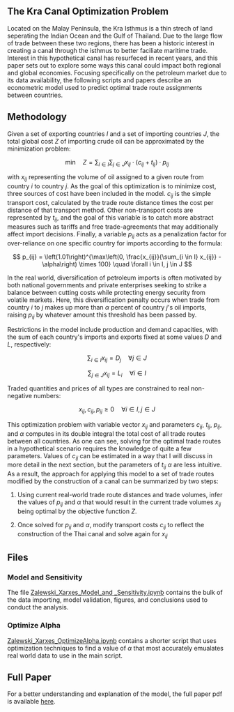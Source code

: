 ## The Kra Canal Optimization Problem

Located on the Malay Peninsula, the Kra Isthmus is a thin strech of land seperating the Indian Ocean and the Gulf of Thailand. Due to the large flow of trade between these two regions, there has been a historic interest in creating a canal through the isthmus to better faciliate maritime trade. Interest in this hypothetical canal has resurfeced in recent years, and this paper sets out to explore some ways this canal could impact both regional and global economies. Focusing specifically on the petroleum market due to its data availability, the following scripts and papers describe an econometric model used to predict optimal trade route assignments between countries.


## Methodology

Given a set of exporting countries $I$ and a set of importing countries $J$, the total global cost $Z$ of importing crude oil can be approximated by the minimization problem:

$$
\text{min} \quad Z = \sum_{i \in I} \sum_{j \in J} x_{ij} \cdot (c_{ij} + t_{ij}) \cdot p_{ij}
$$

with $x_{ij}$ representing the volume of oil assigned to a given route from country $i$ to country $j$. As the goal of this optimization is to minimize cost, three sources of cost have been included in the model. $c_{ij}$ is the simple transport cost, calculated by the trade route distance times the cost per distance of that transport method. Other non-transport costs are represented by $t_{ij}$, and the goal of this variable is to catch more abstract measures such as tariffs and free trade-agreements that may additionally affect import decisions. Finally, a variable $p_{ij}$ acts as a penalization factor for over-reliance on one specific country for imports according to the formula:

$$
p_{ij} = \left(1.01\right)^{\max\left(0, \frac{x_{ij}}{\sum_{i \in I} x_{ij}} - \alpha\right) \times 100} \quad \forall i \in I, j \in J
$$

In the real world, diversification of petroleum imports is often motivated by both national governments and private enterprises seeking to strike a balance between cutting costs while protecting energy security from volatile markets. Here, this diversification penalty occurs when trade from country $i$ to $j$ makes up more than $\alpha$ percent of country $j$'s oil imports, raising $p_{ij}$ by whatever amount this threshold has been passed by.

Restrictions in the model include production and demand capacities, with the sum of each country's imports and exports fixed at some values $D$ and $L$, respectively:

$$
\sum_{i \in I} x_{ij} = D_j \quad \forall  j \in J
$$

$$
\sum_{j \in J} x_{ij} = L_i \quad \forall i \in I
$$

Traded quantities and prices of all types are constrained to real non-negative numbers:

$$
x_{ij}, c_{ij}, p_{ij} \geq 0 \quad \forall i \in I, j \in J
$$

This optimization problem with variable vector $x_{ij}$ and parameters $c_{ij}$, $t_{ij}$, $p_{ij}$, and $\alpha$ computes in its double integral the total cost of all trade routes between all countries. As one can see, solving for the optimal trade routes in a hypothetical scenario requires the knowledge of quite a few parameters. Values of $c_{ij}$ can be estimated in a way that I will discuss in more detail in the next section, but the parameters of $t_{ij}$ $\alpha$ are less intuitive. As a result, the approach for applying this model to a set of trade routes modified by the construction of a canal can be summarized  by two steps:

1. Using current real-world trade route distances and trade volumes, infer the values of $p_{ij}$ and $\alpha$ that would result in the current trade volumes $x_{ij}$ being optimal by the objective function $Z$. 
  
2. Once solved for $p_{ij}$ and $\alpha$, modify transport costs $c_{ij}$ to reflect the construction of the Thai canal and solve again for $x_{ij}$

   
## Files
### Model and Sensitivity

The file [Zalewski_Xarxes_Model_and _Sensitivity.ipynb](Zalewski_Xarxes_Model_and_Sensitivity.ipynb) contains the bulk of the data importing, model validation, figures, and conclusions used to conduct the analysis.

### Optimize Alpha

[Zalewski_Xarxes_OptimizeAlpha.ipynb](Zalewski_Xarxes_OptimizeAlpha.ipynb) contains a shorter script that uses optimization techniques to find a value of $\alpha$ that most accurately emualates real world data to use in the main script.

## Full Paper

For a better understanding and explanation of the model, the full paper pdf is available [here](Zalewski_Xarxes_Final.pdf).



